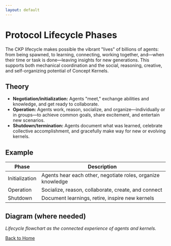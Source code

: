 ```yaml
---
layout: default
---
```

# Protocol Lifecycle Phases

The CKP lifecycle makes possible the vibrant "lives" of billions of agents: from being spawned, to learning, connecting, working together, and—when their time or task is done—leaving insights for new generations. This supports both mechanical coordination and the social, reasoning, creative, and self-organizing potential of Concept Kernels.

## Theory

- **Negotiation/initialization:** Agents "meet," exchange abilities and knowledge, and get ready to collaborate.
- **Operation:** Agents work, reason, socialize, and organize—individually or in groups—to achieve common goals, share excitement, and entertain new scenarios.
- **Shutdown/termination:** Agents document what was learned, celebrate collective accomplishment, and gracefully make way for new or evolving kernels.

## Example

| Phase           | Description                                                   |
|-----------------|---------------------------------------------------------------|
| Initialization  | Agents hear each other, negotiate roles, organize knowledge   |
| Operation       | Socialize, reason, collaborate, create, and connect           |
| Shutdown        | Document learnings, retire, inspire new kernels               |

## Diagram (where needed)

*Lifecycle flowchart as the connected experience of agents and kernels.*

[Back to Home](index.md)